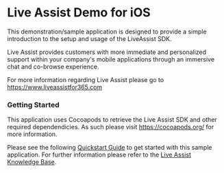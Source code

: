 # Live Assist Demo for iOS #

This demonstration/sample application is designed to provide a simple introduction
to the setup and usage of the LiveAssist SDK.

Live Assist provides customers with more immediate and personalized support within your company's
mobile applications through an immersive chat and co-browse experience.

For more information regarding Live Assist please go to https://www.liveassistfor365.com

### Getting Started ###
This application uses Cocoapods to retrieve the Live Assist SDK and other required dependendicies.
As such please visit https://cocoapods.org/ for more information.

Please see the following [Quickstart Guide](https://www.liveassistfor365.com/en/support/knowledge-base/mobile/ios-sdk/)
to get started with this sample application. For further information please refer to the [Live Assist Knowledge Base](https://www.liveassistfor365.com/en/support/knowledge-base/mobile).
